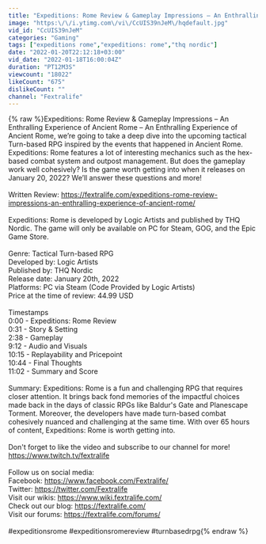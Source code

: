 ```yaml
---
title: "Expeditions: Rome Review & Gameplay Impressions – An Enthralling Experience of Ancient Rome"
image: "https:\/\/i.ytimg.com\/vi\/CcUIS39nJeM\/hqdefault.jpg"
vid_id: "CcUIS39nJeM"
categories: "Gaming"
tags: ["expeditions rome","expeditions: rome","thq nordic"]
date: "2022-01-20T22:12:18+03:00"
vid_date: "2022-01-18T16:00:04Z"
duration: "PT12M3S"
viewcount: "18022"
likeCount: "675"
dislikeCount: ""
channel: "Fextralife"
---
```

{% raw %}Expeditions: Rome Review &amp; Gameplay Impressions – An Enthralling Experience of Ancient Rome – An Enthralling Experience of Ancient Rome, we’re going to take a deep dive into the upcoming tactical Turn-based RPG inspired by the events that happened in Ancient Rome. Expeditions: Rome features a lot of interesting mechanics such as the hex-based combat system and outpost management. But does the gameplay work well cohesively? Is the game worth getting into when it releases on January 20, 2022? We’ll answer these questions and more!<br /><br />Written Review: <a rel="nofollow" target="blank" href="https://fextralife.com/expeditions-rome-review-impressions-an-enthralling-experience-of-ancient-rome/">https://fextralife.com/expeditions-rome-review-impressions-an-enthralling-experience-of-ancient-rome/</a><br /><br />Expeditions: Rome is developed by Logic Artists and published by THQ Nordic. The game will only be available on PC for Steam, GOG, and the Epic Game Store.<br /><br />    Genre: Tactical Turn-based RPG<br />    Developed by: Logic Artists<br />    Published by: THQ Nordic<br />    Release date: January 20th, 2022<br />    Platforms: PC via Steam (Code Provided by Logic Artists)<br />    Price at the time of review: 44.99 USD<br /><br />Timestamps<br />0:00 - Expeditions: Rome Review<br />0:31 - Story &amp; Setting<br />2:38 - Gameplay<br />9:12 - Audio and Visuals<br />10:15 - Replayability and Pricepoint<br />10:44 - Final Thoughts<br />11:02 - Summary and Score<br /><br />Summary: Expeditions: Rome is a fun and challenging RPG that requires closer attention. It brings back fond memories of the impactful choices made back in the days of classic RPGs like Baldur's Gate and Planescape Torment. Moreover, the developers have made turn-based combat cohesively nuanced and challenging at the same time. With over 65 hours of content, Expeditions: Rome is worth getting into.<br /><br />Don't forget to like the video and subscribe to our channel for more!<br /><a rel="nofollow" target="blank" href="https://www.twitch.tv/fextralife">https://www.twitch.tv/fextralife</a><br /><br />Follow us on social media:<br />Facebook: <a rel="nofollow" target="blank" href="https://www.facebook.com/Fextralife/">https://www.facebook.com/Fextralife/</a><br />Twitter: <a rel="nofollow" target="blank" href="https://twitter.com/Fextralife">https://twitter.com/Fextralife</a><br />Visit our wikis: <a rel="nofollow" target="blank" href="https://www.wiki.fextralife.com/">https://www.wiki.fextralife.com/</a><br />Check out our blog: <a rel="nofollow" target="blank" href="https://fextralife.com/">https://fextralife.com/</a><br />Visit our forums: <a rel="nofollow" target="blank" href="https://fextralife.com/forums/">https://fextralife.com/forums/</a><br /><br />#expeditionsrome #expeditionsromereview #turnbasedrpg{% endraw %}
